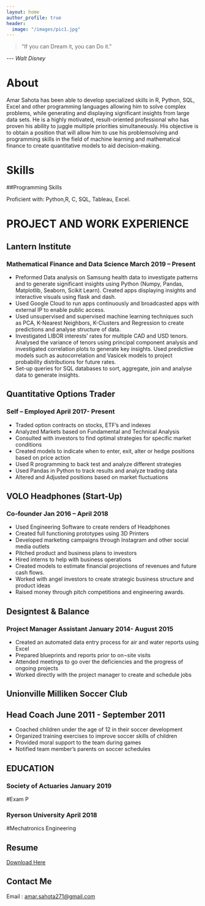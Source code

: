 ```yaml
---
layout: home
author_profile: true
header: 
  image: "/images/pic1.jpg"
---
```


> "If you can Dream it, you can Do it."

---<cite> Walt Disney </cite>

# About

Amar Sahota has been able to develop specialized skills in R, Python, SQL, Excel and other programming languages allowing him to solve complex problems, while generating and displaying significant insights from large data sets. He is a highly motivated, result-oriented professional who has proven his ability to juggle multiple priorities simultaneously. His objective is to obtain a position that will allow him to use his problemsolving and programming skills in the field of machine learning and mathematical finance to create quantitative models to aid decision-making.  

# Skills 

##Programming Skills 

Proficient with: Python,R, C, SQL, Tableau, Excel.


# PROJECT AND WORK EXPERIENCE 

## Lantern Institute 

### Mathematical Finance and Data Science                                                             March 2019 – Present

* Preformed Data analysis on  Samsung health data to investigate patterns and to generate significant insights using Python (Numpy, Pandas, Matplotlib, Seaborn, Scikit Learn). Created apps displaying insights and interactive visuals using flask and dash. 
* Used Google Cloud to run apps continuously and broadcasted apps with external IP to enable public access.  
* Used unsupervised and supervised machine learning techniques such as PCA, K-Nearest Neighbors, K-Clusters and Regression to create predictions and analyse structure of data.  
* Investigated LIBOR interests’ rates for multiple CAD and USD tenors. Analysed the variance of tenors using principal component analysis and  investigated correlation plots to generate key insights. Used predictive models such as autocorrelation and Vasicek models to project probability distributions for future rates. 
* Set-up queries for SQL databases to sort, aggregate, join and analyse data to generate insights. 

## Quantitative Options Trader	

### Self – Employed 	      						                                                   April 2017- Present

* Traded option contracts on stocks, ETF’s and indexes
* Analyzed Markets based on Fundamental and Technical Analysis 
* Consulted with investors to find optimal strategies for specific market conditions 
* Created models to indicate when to enter, exit, alter or hedge positions based on price action
* Used R programming to back test and analyze different strategies 
* Used Pandas in Python to track results and analyze trading data
* Altered and Adjusted positions based on market fluctuations

## VOLO Headphones (Start-Up)

### Co-founder                                                                                        Jan 2016 – April 2018 

* Used Engineering Software to create renders of Headphones 
* Created full functioning prototypes using 3D Printers 
* Developed marketing campaigns through Instagram and other social media outlets
* Pitched product and business plans to investors
* Hired interns to help with business operations
* Created models to estimate financial projections of revenues and future cash flows. 
* Worked with angel investors to create strategic business structure and product ideas 
* Raised money through pitch competitions and engineering awards. 

## Designtest & Balance      

### Project Manager Assistant 								                                      January 2014- August 2015

* Created an automated data entry process for air and water reports using Excel 
* Prepared blueprints and reports prior to on¬site visits
* Attended meetings to go over the deficiencies and the progress of ongoing projects
* Worked directly with the project manager to create and schedule jobs


## Unionville Milliken Soccer Club

## Head Coach 								         		                                     June 2011 - September 2011

* Coached children under the age of 12 in their soccer development 
* Organized training exercises to improve soccer skills of children 
* Provided moral support to the team during games 
* Notified team member’s parents on soccer schedules

## EDUCATION
### Society of Actuaries                                                                        			January 2019
#Exam P 
### Ryerson University                                                                                        April 2018
#Mechatronics Engineering 



## Resume 

[Download Here](https://github.com/amarsahota/projects/blob/master/Resume/Amar%20Sahota%20Resume%20.pdf)

## Contact Me 
Email : amar.sahota271@gmail.com



